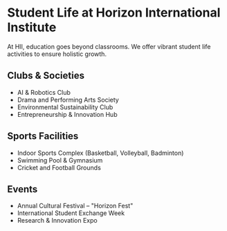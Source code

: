 # Student Life at Horizon International Institute

At HII, education goes beyond classrooms. We offer vibrant student life activities to ensure holistic growth.

## Clubs & Societies
- AI & Robotics Club  
- Drama and Performing Arts Society  
- Environmental Sustainability Club  
- Entrepreneurship & Innovation Hub  

## Sports Facilities
- Indoor Sports Complex (Basketball, Volleyball, Badminton)  
- Swimming Pool & Gymnasium  
- Cricket and Football Grounds  

## Events
- Annual Cultural Festival – "Horizon Fest"  
- International Student Exchange Week  
- Research & Innovation Expo  
